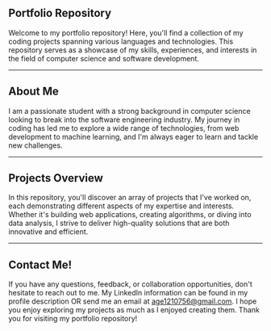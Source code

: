 Portfolio Repository
-
Welcome to my portfolio repository! Here, you'll find a collection of my coding projects spanning various languages and technologies.
This repository serves as a showcase of my skills, experiences, and interests in the field of computer science and software development.

------------------------------------------------------------------------------------------------------------------------------------------------------
About Me
-
I am a passionate student with a strong background in computer science looking to break into the software engineering industry. My journey in coding has led me to explore a wide range of technologies, from web development to machine learning, and I'm always eager to learn and tackle new challenges.

------------------------------------------------------------------------------------------------------------------------------------------------------
Projects Overview
-
In this repository, you'll discover an array of projects that I've worked on, each demonstrating different aspects of my expertise 
and interests. Whether it's building web applications, creating algorithms, or diving into data analysis, I strive to deliver high-quality 
solutions that are both innovative and efficient.

------------------------------------------------------------------------------------------------------------------------------------------------------
Contact Me!
-
If you have any questions, feedback, or collaboration opportunities, don't hesitate to reach out to me. My LinkedIn information can be found in my profile description OR send me an email at age1210756@gmail.com. I hope you enjoy exploring my projects as much as I enjoyed creating them. Thank you for visiting 
my portfolio repository!
